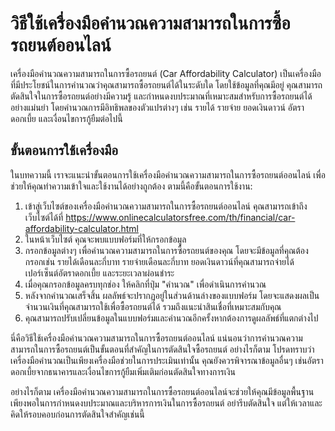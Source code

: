วิธีใช้เครื่องมือคำนวณความสามารถในการซื้อรถยนต์ออนไลน์
======================================================

เครื่องมือคำนวณความสามารถในการซื้อรถยนต์ (Car Affordability Calculator) เป็นเครื่องมือที่มีประโยชน์ในการคำนวณว่าคุณสามารถซื้อรถยนต์ได้ในระดับใด โดยใช้ข้อมูลที่คุณมีอยู่ คุณสามารถตัดสินใจในการซื้อรถยนต์อย่างมีความรู้ และกำหนดงบประมาณที่เหมาะสมสำหรับการซื้อรถยนต์ได้อย่างแม่นยำ โดยคำนวณการมีอิทธิพลของตัวแปรต่างๆ เช่น รายได้ รายจ่าย ยอดเงินดาวน์ อัตราดอกเบี้ย และเงื่อนไขการกู้ยืมต่อไปนี้

ขั้นตอนการใช้เครื่องมือ
-----------------------

ในบทความนี้ เราจะแนะนำขั้นตอนการใช้เครื่องมือคำนวณความสามารถในการซื้อรถยนต์ออนไลน์ เพื่อช่วยให้คุณทำความเข้าใจและใช้งานได้อย่างถูกต้อง ตามนี้คือขั้นตอนการใช้งาน:

1. เข้าสู่เว็บไซต์ของเครื่องมือคำนวณความสามารถในการซื้อรถยนต์ออนไลน์ คุณสามารถเข้าถึงเว็บไซต์ได้ที่ <https://www.onlinecalculatorsfree.com/th/financial/car-affordability-calculator.html>
2. ในหน้าเว็บไซต์ คุณจะพบแบบฟอร์มที่ให้กรอกข้อมูล
3. กรอกข้อมูลต่างๆ เพื่อคำนวณความสามารถในการซื้อรถยนต์ของคุณ โดยจะมีข้อมูลที่คุณต้องกรอกเช่น รายได้เดือนละกี่บาท รายจ่ายเดือนละกี่บาท ยอดเงินดาวน์ที่คุณสามารถจ่ายได้ เปอร์เซ็นต์อัตราดอกเบี้ย และระยะเวลาผ่อนชำระ
4. เมื่อคุณกรอกข้อมูลครบทุกช่อง ให้คลิกที่ปุ่ม "คำนวณ" เพื่อดำเนินการคำนวณ
5. หลังจากคำนวณเสร็จสิ้น ผลลัพธ์จะปรากฏอยู่ในส่วนด้านล่างของแบบฟอร์ม โดยจะแสดงผลเป็นจำนวนเงินที่คุณสามารถใช้เพื่อซื้อรถยนต์ได้ รวมถึงแนะนำสินเชื่อที่เหมาะสมกับคุณ
6. คุณสามารถปรับเปลี่ยนข้อมูลในแบบฟอร์มและคำนวณอีกครั้งหากต้องการดูผลลัพธ์ที่แตกต่างไป

นี่คือวิธีใช้เครื่องมือคำนวณความสามารถในการซื้อรถยนต์ออนไลน์ แน่นอนว่าการคำนวณความสามารถในการซื้อรถยนต์เป็นขั้นตอนที่สำคัญในการตัดสินใจซื้อรถยนต์ อย่างไรก็ตาม โปรดทราบว่าเครื่องมือคำนวณเป็นเพียงเครื่องมือช่วยในการประเมินเท่านั้น คุณยังควรพิจารณาข้อมูลอื่นๆ เช่นอัตราดอกเบี้ยจากธนาคารและเงื่อนไขการกู้ยืมเพิ่มเติมก่อนตัดสินใจทางการเงิน

อย่างไรก็ตาม เครื่องมือคำนวณความสามารถในการซื้อรถยนต์ออนไลน์จะช่วยให้คุณมีข้อมูลพื้นฐานเพียงพอในการกำหนดงบประมาณและบริหารการเงินในการซื้อรถยนต์ อย่ารีบตัดสินใจ แต่ให้เวลาและคิดให้รอบคอบก่อนการตัดสินใจสำคัญเช่นนี้